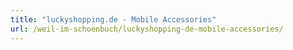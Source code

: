 ```yaml
---
title: "luckyshopping.de - Mobile Accessories"
url: /weil-im-schoenbuch/luckyshopping-de-mobile-accessories/
---
```

